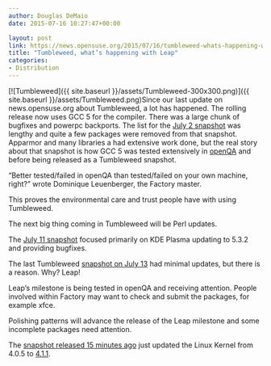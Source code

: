 ```yaml
---
author: Douglas DeMaio
date: 2015-07-16 10:27:47+00:00

layout: post
link: https://news.opensuse.org/2015/07/16/tumbleweed-whats-happening-with-leap/
title: "Tumbleweed, what’s happening with Leap"
categories:
- Distribution
---
```

[![Tumbleweed]({{ site.baseurl }}/assets/Tumbleweed-300x300.png)]({{ site.baseurl }}/assets/Tumbleweed.png)Since our last update on news.opensuse.org about Tumbleweed, a lot has happened. The rolling release now uses GCC 5 for the compiler. There was a large chunk of bugfixes and powerpc backports. The list for the [July 2 snapshot](http://lists.opensuse.org/opensuse-factory/2015-07/msg00031.html) was lengthy and quite a few packages were removed from that snapshot. Apparmor and many libraries a had extensive work done, but the real story about that snapshot is how GCC 5 was tested extensively in [openQA](https://openqa.opensuse.org/tests) and before being released as a Tumbleweed snapshot.

“Better tested/failed in openQA than tested/failed on your own machine, right?” wrote Dominique Leuenberger, the Factory master.

This proves the environmental care and trust people have with using Tumbleweed.

The next big thing coming in Tumbleweed will be Perl updates.

The [July 11 snapshot](http://lists.opensuse.org/opensuse-factory/2015-07/msg00313.html) focused primarily on KDE Plasma updating to 5.3.2 and providing bugfixes.

The last Tumbleweed [snapshot on July 13](http://lists.opensuse.org/opensuse-factory/2015-07/msg00362.html) had minimal updates, but there is a reason. Why? Leap!

<!-- more -->Leap’s milestone is being tested in openQA and receiving attention. People involved within Factory may want to check and submit the packages, for example xfce.

Polishing patterns will advance the release of the Leap milestone and some incomplete packages need attention.

The [snapshot released 15 minutes ago](http://lists.opensuse.org/opensuse-factory/2015-07/msg00535.html) just updated the Linux Kernel from 4.0.5 to [4.1.1](https://www.kernel.org/).		
